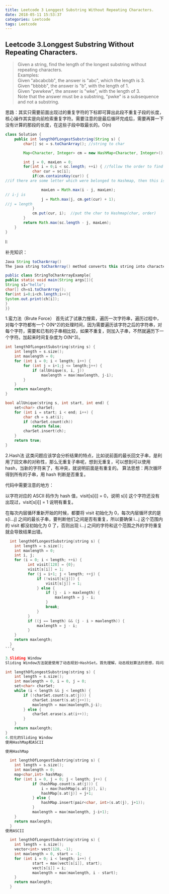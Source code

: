 ```yaml
---
title: Leetcode 3 Longgest Substring Without Repeating Characters.
date: 2018-05-11 15:53:37
categories: Leetcode
tags: Leetcode
---
```

## Leetcode 3.Longgest Substring Without Repeating Characters.
> Given a string, find the length of the longest substring without repeating characters.  
> Examples:  
> Given "abcabcbb", the answer is "abc", which the length is 3.  
> Given "bbbbb", the answer is "b", with the length of 1.  
> Given "pwwkew", the answer is "wke", with the length of 3.   
> Note that the answer must be a substring, "pwke" is a subsequence and not a substring.  

思路：其实只需要前面出现过的重复字符的下标即可算出此段不重复子段的长度，核心操作其实是向前检索重复字符。需要注意的是最后循环完成后，需要再算一下没有计算的那段的长度，在这些子段中取最长的。O(n)
<!-- more -->
```java
class Solution {
    public int lengthOfLongestSubstring(String s) {
        char[] sc = s.toCharArray(); //string to char 

        Map<Character, Integer> cm = new HashMap<Character, Integer>();  //build a hashmap to save 

        int j = 0, maxLen = 0;
        for(int i = 0;i < sc.length; ++i) { //follow the order to find which is note the similar letter 
            char cur = sc[i];
            if(cm.containsKey(cur)) { 
//if there are some letter which were belonged to Hashmap, then this is a same letter

                maxLen = Math.max(i - j, maxLen); 
// i-j is 
                j = Math.max(j, cm.get(cur) + 1);
//j = length 
            }
            cm.put(cur, i);  //put the char to Hashmap(char, order)
        }
        return Math.max(sc.length - j, maxLen);
    }
}
```
I: 



补充知识：
```java
Java String toCharArray()
The java string toCharArray() method converts this string into character array. It returns a newly created character array, its length is similar to this string and its contents are initialized with the characters of this string.

public class StringToCharArrayExample{  
public static void main(String args[]){  
String s1="hello";  
char[] ch=s1.toCharArray();  
for(int i=0;i<ch.length;i++){  
System.out.print(ch[i]);  
}  
}} 
``` 



1.蛮力法（Brute Force）
首先试了试暴力搜索，遍历一次字符串，遍历过程中，对每个字符都有一个 O(N^2)的处理时间，因为需要遍历该字符之后的字符串，对每个字符，需要和已有的子串相比较，如果不重复，则加入子串，不然就遍历下一个字符。加起来时间复杂度为 O(N^3)。  
```c++
int lengthOfLongestSubstring(string s) {
    int length = s.size();
    int maxlength = 0;
    for (int i = 0; i < length; i++) {
        for (int j = i+1;j <= length;j++) {
            if (allUnique(s, i, j))
                maxlength = max(maxlength, j-i);
        }
    }
    return maxlength;
}

bool allUnique(string s, int start, int end) {
    set<char> charSet;
    for (int i = start; i < end; i++) {
        char ch = s.at(i);
        if (charSet.count(ch))
            return false;   
        charSet.insert(ch);
    }
    return true;
}
```
2.Hash法
这类问题应该学会分析结果的特点，比如说前面的最长回文子串，是利用了回文串的对称性，那么无重复子串呢，想到无重复，可以想到可以使用 hash，当新的字符来了，有冲突，就说明前面是有重复的。 算法思想：两次循环得到所有的子串，用 hash 判断是否重复。

代码中需要注意的地方：

以字符对应的 ASCII 码作为 hash 值，visit[s[i]] = 0，说明 s[i] 这个字符还没有出现过，visit[s[i]] = 1 说明有重复。

在每次内层循环重新开始的时候，都要将 visit 初始化为 0，每次内层循环求的是 s[i...j] 之间的最长子串，要判断他们之间是否有重复，所以要确保 i...j 这个范围内的 visit 都没初始化为 0 了，否则出现 i...j 之间的字符和这个范围之外的字符重复就会导致结果出错。
```c
  int lengthOfLongestSubstring(string s) {
  	int length = s.size();
  	int maxlength = 0;
  	int i, j;
  	for (i = 0; i < length; ++i) {
          int visit[128] = {0};
          visit[s[i]] = 1;
          for (j = i+1; j < length; ++j) {
              if (!visit[s[j]]) {
                  visit[s[j]] = 1;
              } else {
                  if (j - i > maxlength) {
                      maxlength = j - i;
                  }
                  break;
              }
          }
          if ((j == length) && (j - i > maxlength)) {
              maxlength = j - i;
          }
  	}
  	return maxlength;    
  }
```c

3.Sliding Window
Sliding Window方法就是使用了动态规划+HashSet。首先理解，动态规划算法的思想，将问题分解为子问题的解，找到重叠子问题和最优子结构，对需要重复计算的结果进行存储。而使用了HashSet之后，重叠子问题操作可以简单很多，只需要 2N 步就能得出结果。

int lengthOfLongestSubstring(string s) {
    int length = s.size();
    int maxlength = 0, i = 0, j = 0;
    set<char> charSet;
    while (i < length && j < length) {
        if (!charSet.count(s.at(j))) {
            charSet.insert(s.at(j++));
            maxlength = max(maxlength,j-i);
        } else {
            charSet.erase(s.at(i++));
        }   
    }
    return maxlength;
}
4.优化的Sliding Window
使用HashMap和ASCII

使用HashMap

  int lengthOfLongestSubstring(string s) {
  	int length = s.size();
  	int maxlength = 0;
  	map<char,int> hashMap;
  	for (int i = 0, j = 0; j < length; j++) {
      	    if (hashMap.count(s.at(j))) {
      	        i = max(hashMap[s.at(j)], i);
      	        hashMap[s.at(j)] = j+1;
      	    } else {
      	        hashMap.insert(pair<char, int>(s.at(j), j+1));
      	    }
      	    maxlength = max(maxlength, j-i+1);
  	}
  	return maxlength;
  }
使用ASCII

  int lengthOfLongestSubstring(string s) {
  	int length = s.size();
  	vector<int> vect(128, -1);
  	int maxlength = 0, start = -1;
  	for (int i = 0; i < length; i++) {
      	    start = max(vect[s[i]], start);
      	    vect[s[i]] = i;
      	    maxlength = max(maxlength, i - start);
  	}
  	return maxlength;    
  }
